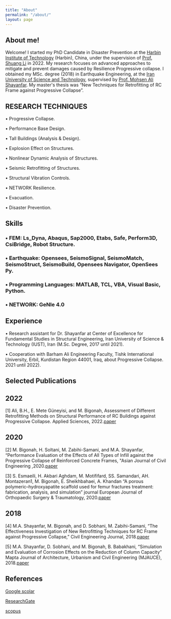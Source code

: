 ```yaml
---
title: "About"
permalink: "/about/"
layout: page
---
```


## About me!

Welcome! I started my PhD Candidate in Disaster Prevention at the [Harbin Institute of Technology](https://www.hit.edu.cn/) 
 (Harbin), China, under the supervision of [Prof. Shuang Li](http://homepage.hit.edu.cn/lishuang) in 2022. My research 
 focuses on advanced approaches to mitigate and prevent damages caused by Resilience Progressive collapse. I obtained my MSc. degree (2018) in Earthquake Engineering, at the [Iran University of Science and Technology](http://www.iust.ac.ir/en), supervised by [Prof. Mohsen Ali Shayanfar](http://www.iust.ac.ir/content/17171/Dr.-M.A.-Shayanfar). My master's thesis was 
“New Techniques for Retrofitting of RC Frame against Progressive Collapse”.

## RESEARCH TECHNIQUES

 • Progressive Collapse.

 • Performance Base Design.

 • Tall Buildings (Analysis & Design).

 • Explosion Effect on Structures.

 • Nonlinear Dynamic Analysis of Structures.

 • Seismic Retrofitting of Structures.

 • Structural Vibration Controls.

 • NETWORK Resilience.

 • Evacuation.

 • Disaster Prevention.



## Skills 

### • FEM: Ls_Dyna, Abaqus, Sap2000, Etabs, Safe, Perform3D, CsiBridge, Robot Structure.


### • Earthquake: Opensees, SeismoSignal, SeismoMatch, SeismoStruct, SeismoBuild, Opensees Navigator, OpenSees Py.


### • Programming Languages: MATLAB, TCL, VBA, Visual Basic, Python.


### • NETWORK: GeNIe 4.0


## Experience 

•	Research assistant for Dr. Shayanfar at Center of Excellence for Fundamental Studies in Structural Engineering, Iran 
 University of Science & Technology (IUST), Iran (M.Sc. Degree, 2017 until 2021). 


• Cooperation with Barham Ali Engineering Faculty, Tishk International University, Erbil, Kurdistan Region 44001, Iraq, 
 about Progressive Collapse. 2021 until 2022). 



## Selected Publications

## 2022
 [1]  Ali, B.H., E. Mete Güneyisi, and M. Bigonah, Assessment of Different Retrofitting Methods on Structural Performance of 
 RC Buildings against Progressive Collapse. Applied Sciences, 2022.[paper](https://doi.org/10.3390/app12031045) 


## 2020
[2]  M. Bigonah, H. Soltani, M. Zabihi-Samani, and M.A. Shayanfar, “Performance Evaluation of the Effects of All Types of 
 Infill against the Progressive Collapse of Reinforced Concrete Frames, "Asian Journal of Civil Engineering ,2020.[paper](https://doi.org/10.1007/s42107-019-00208-z)

 

[3]  S. Esmaeili, H. Akbari Aghdam, M. Motififard, SS. Samandari, AH. Montazeran1, M. Bigonah, E. Sheikhbahaei, A. Khandan 
 “A porous polymeric–hydroxyapatite scaffold used for femur fractures treatment: fabrication, analysis, and simulation” 
 journal European Journal of Orthopaedic Surgery & Traumatology, 2020.[paper](https://doi.org/10.1007/s00590-019-02530-3)  

## 2018
[4]  M.A. Shayanfar, M. Bigonah, and D. Sobhani, M. Zabihi-Samani, “The Effectiveness Investigation of New Retrofitting 
 Techniques for RC Frame against Progressive Collapse,” Civil Engineering Journal, 2018.[paper](https://doi.org/10.28991/cej-03091145)  



[5]  M.A. Shayanfar, D. Sobhani, and M. Bigonah, B. Babakhani, “Simulation and Evaluation of Corrosion Effects on the 
 Reduction of Column Capacity” Mapta Journal of Architecture, Urbanism and Civil Engineering (MJAUCE), 2018.[paper](https://www.researchgate.net/profile/Mohammad-Bigonah/publication/331873651_Simulation_and_Evaluation_of_Corrosion_Effects_on_the_Reduction_of_Column_Capacity/links/5c910d9b299bf14e7e8672ef/Simulation-and-Evaluation-of-Corrosion-Effects-on-the-Reduction-of-Column-Capacity.pdf) 



## References

[Google scolar](https://scholar.google.com/citations?user=Jcs-EDoAAAAJ&hl=fa)

[ResearchGate](https://www.researchgate.net/profile/Seyed_Mohammad_Bigonah_Ghalehsari)

[scopus](https://www.scopus.com/authid/detail.uri?authorId=57210584840)


